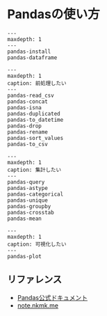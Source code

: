 # Pandasの使い方

```{toctree}
---
maxdepth: 1
---
pandas-install
pandas-dataframe
```

```{toctree}
---
maxdepth: 1
caption: 前処理したい
---
pandas-read_csv
pandas-concat
pandas-isna
pandas-duplicated
pandas-to_datetime
pandas-drop
pandas-rename
pandas-sort_values
pandas-to_csv
```

```{toctree}
---
maxdepth: 1
caption: 集計したい
---
pandas-query
pandas-astype
pandas-categorical
pandas-unique
pandas-groupby
pandas-crosstab
pandas-mean
```

```{toctree}
---
maxdepth: 1
caption: 可視化したい
---
pandas-plot
```


## リファレンス

- [Pandas公式ドキュメント](https://pandas.pydata.org/docs/)
- [note.nkmk.me](https://note.nkmk.me/pandas/)
